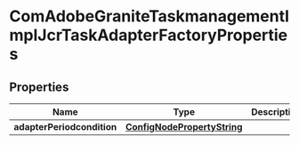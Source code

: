
# ComAdobeGraniteTaskmanagementImplJcrTaskAdapterFactoryProperties

## Properties
Name | Type | Description | Notes
------------ | ------------- | ------------- | -------------
**adapterPeriodcondition** | [**ConfigNodePropertyString**](ConfigNodePropertyString.md) |  |  [optional]



